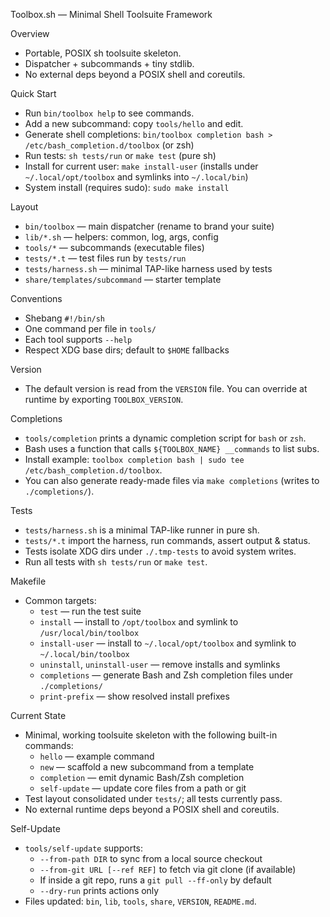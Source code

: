Toolbox.sh — Minimal Shell Toolsuite Framework

Overview

- Portable, POSIX sh toolsuite skeleton.
- Dispatcher + subcommands + tiny stdlib.
- No external deps beyond a POSIX shell and coreutils.

Quick Start

- Run `bin/toolbox help` to see commands.
- Add a new subcommand: copy `tools/hello` and edit.
- Generate shell completions: `bin/toolbox completion bash > /etc/bash_completion.d/toolbox` (or zsh)
- Run tests: `sh tests/run` or `make test` (pure sh)
- Install for current user: `make install-user` (installs under `~/.local/opt/toolbox` and symlinks into `~/.local/bin`)
- System install (requires sudo): `sudo make install`

Layout

- `bin/toolbox` — main dispatcher (rename to brand your suite)
- `lib/*.sh` — helpers: common, log, args, config
- `tools/*` — subcommands (executable files)
- `tests/*.t` — test files run by `tests/run`
- `tests/harness.sh` — minimal TAP-like harness used by tests
- `share/templates/subcommand` — starter template

Conventions

- Shebang `#!/bin/sh`
- One command per file in `tools/`
- Each tool supports `--help`
- Respect XDG base dirs; default to `$HOME` fallbacks

Version

- The default version is read from the `VERSION` file. You can override at runtime by exporting `TOOLBOX_VERSION`.

Completions

- `tools/completion` prints a dynamic completion script for `bash` or `zsh`.
- Bash uses a function that calls `${TOOLBOX_NAME} __commands` to list subs.
- Install example: `toolbox completion bash | sudo tee /etc/bash_completion.d/toolbox`.
- You can also generate ready-made files via `make completions` (writes to `./completions/`).

Tests

- `tests/harness.sh` is a minimal TAP-like runner in pure sh.
- `tests/*.t` import the harness, run commands, assert output & status.
- Tests isolate XDG dirs under `./.tmp-tests` to avoid system writes.
- Run all tests with `sh tests/run` or `make test`.

Makefile

- Common targets:
  - `test` — run the test suite
  - `install` — install to `/opt/toolbox` and symlink to `/usr/local/bin/toolbox`
  - `install-user` — install to `~/.local/opt/toolbox` and symlink to `~/.local/bin/toolbox`
  - `uninstall`, `uninstall-user` — remove installs and symlinks
  - `completions` — generate Bash and Zsh completion files under `./completions/`
  - `print-prefix` — show resolved install prefixes

Current State

- Minimal, working toolsuite skeleton with the following built-in commands:
  - `hello` — example command
  - `new` — scaffold a new subcommand from a template
  - `completion` — emit dynamic Bash/Zsh completion
  - `self-update` — update core files from a path or git
- Test layout consolidated under `tests/`; all tests currently pass.
- No external runtime deps beyond a POSIX shell and coreutils.

Self-Update

- `tools/self-update` supports:
  - `--from-path DIR` to sync from a local source checkout
  - `--from-git URL [--ref REF]` to fetch via git clone (if available)
  - If inside a git repo, runs a `git pull --ff-only` by default
  - `--dry-run` prints actions only
- Files updated: `bin`, `lib`, `tools`, `share`, `VERSION`, `README.md`.
